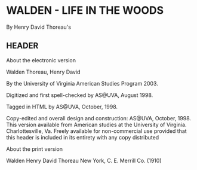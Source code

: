 # WALDEN - LIFE IN THE WOODS

By Henry David Thoreau's 

## HEADER

About the electronic version


Walden 
Thoreau, Henry David 

By the University of Virginia American Studies Program 2003. 

Digitized and first spell-checked by AS@UVA, August 1998. 

Tagged in HTML by AS@UVA, October, 1998. 

Copy-edited and overall design and construction: AS@UVA, October, 1998. This version available from American studies at the University of Virginia. 
Charlottesville, Va.
   Freely available for non-commercial use provided that this header is included in its entirety with any copy distributed

About the print version


Walden 
Henry David Thoreau 
New York, C. E. Merrill Co. (1910)


